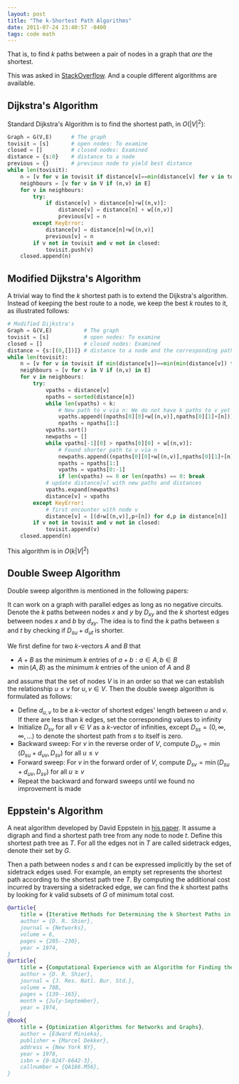 ```yaml
---
layout: post
title: "The k-Shortest Path Algorithms"
date: 2011-07-24 23:40:57 -0400
tags: code math
---
```


That is, to find $k$ paths between a pair of nodes in a graph that *are* the shortest.

This was asked in [StackOverflow](http://stackoverflow.com/questions/828041/suggestions-for-kspa-on-undirected-graph). And a couple different algorithms are available.

## Dijkstra's Algorithm
Standard Dijkstra's Algorithm is to find the shortest path, in $O(\vert V\vert^2)$:
```python
Graph = G(V,E)      # The graph
tovisit = [s]       # open nodes: To examine
closed = []         # closed nodes: Examined
distance = {s:0}    # distance to a node
previous = {}       # previous node to yield best distance
while len(tovisit):
    n = [v for v in tovisit if distance[v]==min(distance[v] for v in tovisit)][0]
    neighbours = [v for v in V if (n,v) in E]
    for v in neighbours:
        try:
            if distance[v] > distance[n]+w[(n,v)]:
                distance[v] = distance[n] + w[(n,v)]
                previous[v] = n
        except KeyError:
            distance[v] = distance[n]+w[(n,v)]
            previous[v] = n
        if v not in tovisit and v not in closed:
            tovisit.push(v)
    closed.append(n)
```

## Modified Dijkstra's Algorithm

A trivial way to find the $k$ shortest path is to extend the Dijkstra's algorithm. Instead of keeping the best route to a node, we keep the best $k$ routes to it, as illustrated follows:
```python
# Modified Dijkstra's
Graph = G(V,E)          # The graph
tovisit = [s]           # open nodes: To examine
closed = []             # closed nodes: Examined
distance = {s:[(0,[])]} # distance to a node and the corresponding path
while len(tovisit):
    n = [v for v in tovisit if min(distance[v])==min(min(distance[v]) for v in tovisit)][0]
    neighbours = [v for v in V if (n,v) in E]
    for v in neighbours:
        try:
            vpaths = distance[v]
            npaths = sorted(distance[n])
            while len(vpaths) < k:
                # New path to v via n: We do not have k paths to v yet
                vpaths.append((npaths[0][0]+w[(n,v)],npaths[0][1]+[n]))
                npaths = npaths[1:]
            vpaths.sort()
            newpaths = []
            while vpaths[-1][0] > npaths[0][0] + w[(n,v)]:
                # Found shorter path to v via n
                newpaths.append((npaths[0][0]+w[(n,v)],npaths[0][1]+[n]))
                npaths = npaths[1:]
                vpaths = vpaths[0:-1]
                if len(vpaths) == 0 or len(npaths) == 0: break
            # update distance[v] with new paths and distances
            vpaths.expand(newpaths)
            distance[v] = vpaths
        except KeyError:
            # first encounter with node v
            distance[v] = [(d+w[(n,v)],p+[n]) for d,p in distance[n]]
        if v not in tovisit and v not in closed:
            tovisit.append(v)
    closed.append(n)
```
This algorithm is in $O(k\vert V\vert^2)$

## Double Sweep Algorithm
Double sweep algorithm is mentioned in the following papers:

It can work on a graph with parallel edges as long as no negative circuits. Denote the $k$ paths between nodes $x$ and $y$ by $D_{xy}$ and the $k$ shortest edges between nodes $x$ and $b$ by $d_{xy}$. The idea is to find the $k$ paths between $s$ and $t$ by checking if $D_{su}+d_{ut}$ is shorter.

We first define for two $k$-vectors $A$ and $B$ that
  * $A+B$ as the minimum $k$ entries of ${a+b: a \in A, b \in B}$
  * $\min(A,B)$ as the minimum $k$ entries of the union of $A$ and $B$

and assume that the set of nodes $V$ is in an order so that we can establish the relationship $u\le v$ for $u,v\in V$. Then the double sweep algorithm is formulated as follows:
  - Define $d_{u,v}$ to be a $k$-vector of shortest edges' length between $u$ and $v$.
    If there are less than $k$ edges, set the corresponding values to infinity
  - Initialize $D_{sv}$ for all $v\in V$ as a $k$-vector of infinities, except
    $D_{ss} = (0,\infty,\infty,...)$ to denote the shortest path from $s$ to itself is zero.
  - Backward sweep: For $v$ in the reverse order of $V$, compute $D_{sv}=\min(D_{su}+d_{uv}, D_{sv})$ for all $u\le v$
  - Forward sweep: For $v$ in the forward order of $V$, compute $D_{sv}=\min(D_{su}+d_{uv}, D_{sv})$ for all $u\ge v$
  - Repeat the backward and forward sweeps until we found no improvement is made

## Eppstein's Algorithm

A neat algorithm developed by David Eppstein in [his paper](../2011-05-24-e98-shortestpath/). It assume a digraph and find a shortest path tree from any node to node $t$. Define this shortest path tree as $T$. For all the edges not in $T$ are called sidetrack edges, denote their set by $G$.

Then a path between nodes $s$ and $t$ can be expressed implicitly by the set of sidetrack edges used. For example, an empty set represents the shortest path according to the shortest path tree $T$. By computing the additional cost incurred by traversing a sidetracked edge, we can find the $k$ shortest paths by looking for $k$ valid subsets of $G$ of minimum total cost.

```bibtex
@article{
    title = {Iterative Methods for Determining the k Shortest Paths in a Network},
    author = {D. R. Shier},
    journal = {Networks},
    volume = 6,
    pages = {205--230},
    year = 1974,
}
@article{
    title = {Computational Experience with an Algorithm for Finding the k Shortest Paths in a Network},
    author = {D. R. Shier},
    journal = {J. Res. Natl. Bur. Std.},
    volume = 78B,
    pages = {139--165},
    month = {July-September},
    year = 1974,
}
@book{
    title = {Optimization Algorithms for Networks and Graphs},
    author = {Edward Minieka},
    publisher = {Marcel Dekker},
    address = {New York NY},
    year = 1978,
    isbn = {0-8247-6642-3},
    callnumber = {QA166.M56},
}
```
